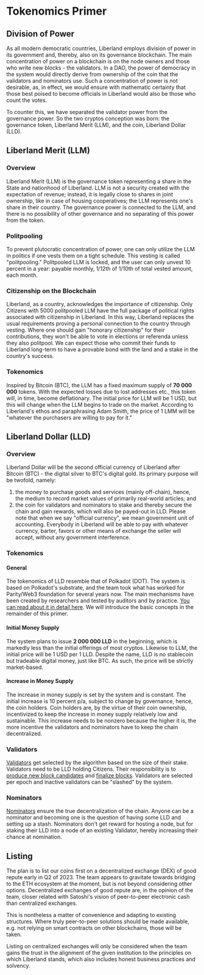 # Tokenomics Primer

## Division of Power
As all modern democratic countries, Liberland employs division of power in its government and, thereby, also on its governance blockchain. The main concentration of power on a blockchain is on the node owners and those who write new blocks - the validators. In a DAO, the power of democracy in the system would directly derive from ownership of the coin that the validators and nominators use. Such a concentration of power is not desirable, as, in effect, we would ensure with mathematic certainty that those best poised to become officials in Liberland would also be those who count the votes.

To counter this, we have separated the validator power from the governance power. So the two cryptos conception was born: the governance token, Liberland Merit (LLM), and the coin, Liberland Dollar (LLD).

## Liberland Merit (LLM)
### Overview
Liberland Merit (LLM) is the governance token representing a share in the State and nationhood of Liberland. LLM is not a security created with the expectation of revenue; instead, it is legally close to shares in joint ownership, like in case of housing cooperatives; the LLM represents one's share in their country. The governance power is connected to the LLM, and there is no possibility of other governance and no separating of this power from the token.

### Politpooling
To prevent plutocratic concentration of power, one can only utilize the LLM in politics if one vests them on a tight schedule. This vesting is called "politpooling." Politpooled LLM is locked, and the user can only unvest 10 percent in a year: payable monthly, 1/12th of 1/10th of total vested amount, each month. 

### Citizenship on the Blockchain
Liberland, as a country, acknowledges the importance of citizenship. Only Citizens with 5000 politpooled LLM have the full package of political rights associated with citizenship in Liberland. In this way, Liberland replaces the usual requirements proving a personal connection to the country through vesting. Where one should gain "honorary citizenship" for their contributions, they won't be able to vote in elections or referenda unless they also politpool. We can expect those who commit their funds to Liberland long-term to have a provable bond with the land and a stake in the country's success. 

### Tokenomics
Inspired by Bitcoin (BTC), the LLM has a fixed maximum supply of **70 000 000** tokens. With the expected losses due to lost addresses etc., this token will, in time, become deflationary. The initial price for LLM will be 1 USD, but this will change when the LLM begins to trade on the market. According to Liberland's ethos and paraphrasing Adam Smith, the price of 1 LMM will be "whatever the purchasers are willing to pay for it."

## Liberland Dollar (LLD)
### Overview
Liberland Dollar will be the second official currency of Liberland after Bitcoin (BTC) - the digital silver to BTC's digital gold. Its primary purpose will be twofold, namely:  
1. the money to purchase goods and services (mainly off-chain), hence, the medium to record market values of primarily real-world articles; and
2. the coin for validators and nominators to stake and thereby secure the chain and gain rewards, which will also be payed-out in LLD.
Please note that when we say "official currency", we mean government unit of accounting. Everybody in Liberland will be able to pay with whatever currency, barter, favors or other means of exchange the seller will accept, without any government interference.

### Tokenomics
#### General
The tokenomics of LLD resemble that of Polkadot (DOT). The system is based on Polkadot's substrate, and the team took what has worked for Parity/Web3 foundation for several years now. The main mechanisms  have been created by researchers and tested by auditors and by practice. [You can read about it in detail here](https://wiki.polkadot.network/docs/maintain-polkadot-parameters). We will introduce the basic concepts in the remainder of this primer.

#### Initial Money Supply
The system plans to issue **2 000 000 LLD** in the beginning, which is markedly less than the initial offerings of most cryptos. Likewise to LLM, the initial price will be 1 USD per 1 LLD. Despite the name, LLD is no stablecoin but tradeable digital money, just like BTC. As such, the price will be strictly market-based.

#### Increase in Money Supply
The increase in money supply is set by the system and is constant. The initial increase is 10 percent p/a, subject to change by governance, hence, the coin holders. Coin holders are, by the virtue of their coin ownership, incentivized to keep the increase in money supply relatively low and sustainable. This increase needs to be nonzero because the higher it is, the more incentive the validators and nominators have to keep the chain decentralized.

### Validators
[Validators](https://wiki.polkadot.network/docs/learn-staking#selection-of-validators) get selected by the algorithm based on the size of their stake. Validators need to be LLD holding Citizens. Their responsibility is to [produce new block candidates](https://wiki.polkadot.network/docs/learn-consensus#block-production-babe) and [finalize blocks](https://wiki.polkadot.network/docs/learn-consensus#finality-gadget-grandpa). Validators are selected per epoch and inactive validators can be "slashed" by the system.

### Nominators
[Nominators](https://wiki.polkadot.network/docs/learn-staking#selection-of-validators) ensure the true decentralization of the chain. Anyone can be a nominator and becoming one is the question of having some LLD and setting up a stash. Nominators don't get reward for hosting a node, but for staking their LLD into a node of an existing Validator, hereby increasing their chance at nomination.

## Listing
The plan is to list our coins first on a decentralized exchange (DEX) of good repute early in Q2 of 2023. The team appears to gravitate towards bridging to the ETH ecosystem at the moment, but is not beyond considering other options. Decentralized exchanges of good repute are, in the opinion of the team, closer related with Satoshi's vision of peer-to-peer electronic cash than centralized exchanges.

This is nontheless a matter of convenience and adapting to existing structures. Where truly peer-to-peer solutions should be made available, e.g. not relying on smart contracts on other blockchains, those will be taken.

Listing on centralized exchanges will only be considered when the team gains the trust in the alignment of the given institution to the principles on which Liberland stands, which also includes honest business practices and solvency. 
